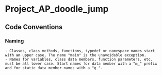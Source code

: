 # Project_AP_doodle_jump

## Code Conventions
### Naming
    - Classes, class methods, functions, typedef or namespace names start with an upper case. The name "main" is the unavoidable exception.
    - Names for variables, class data members, function parameters, etc. must be all lower case. Start names for data member with a "m_" prefix and for static data member names with a "g_".